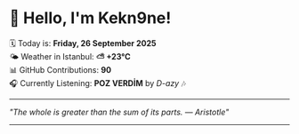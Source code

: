 # 👋 Hello, I'm Kekn9ne!

🗓️ Today is: **Friday, 26 September 2025**  
🌤️ Weather in Istanbul: **⛅️  +23°C**  
📊 GitHub Contributions: **90**  
🎧 Currently Listening: **POZ VERDİM** by *D-azy* 🎶

---

_"The whole is greater than the sum of its parts. — *Aristotle*"_

---
